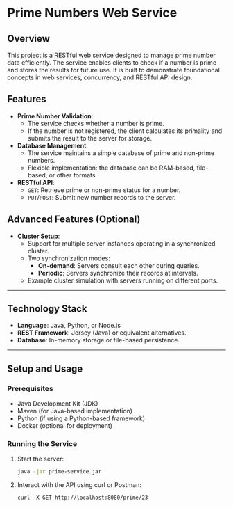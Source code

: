 # Prime Numbers Web Service

## Overview

This project is a RESTful web service designed to manage prime number data efficiently. The service enables clients to check if a number is prime and stores the results for future use. It is built to demonstrate foundational concepts in web services, concurrency, and RESTful API design.

## Features

- **Prime Number Validation**: 
  - The service checks whether a number is prime.
  - If the number is not registered, the client calculates its primality and submits the result to the server for storage.
- **Database Management**:
  - The service maintains a simple database of prime and non-prime numbers.
  - Flexible implementation: the database can be RAM-based, file-based, or other formats.
- **RESTful API**:
  - `GET`: Retrieve prime or non-prime status for a number.
  - `PUT`/`POST`: Submit new number records to the server.

## Advanced Features (Optional)

- **Cluster Setup**:
  - Support for multiple server instances operating in a synchronized cluster.
  - Two synchronization modes:
    - **On-demand**: Servers consult each other during queries.
    - **Periodic**: Servers synchronize their records at intervals.
  - Example cluster simulation with servers running on different ports.

---

## Technology Stack

- **Language**: Java, Python, or Node.js
- **REST Framework**: Jersey (Java) or equivalent alternatives.
- **Database**: In-memory storage or file-based persistence.

---

## Setup and Usage

### Prerequisites

- Java Development Kit (JDK)
- Maven (for Java-based implementation)
- Python (if using a Python-based framework)
- Docker (optional for deployment)

### Running the Service

1. Start the server:
   ```bash
   java -jar prime-service.jar
   ```
2. Interact with the API using curl or Postman:
   ```
   curl -X GET http://localhost:8080/prime/23
   ```
